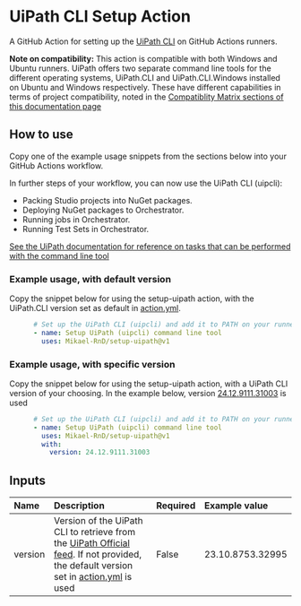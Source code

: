 # UiPath CLI Setup Action

A GitHub Action for setting up the [UiPath CLI](https://docs.uipath.com/automation-ops/automation-cloud/latest/user-guide/about-uipath-cli) on GitHub Actions runners.

**Note on compatibility:** This action is compatible with both Windows and Ubuntu runners. UiPath offers two separate command line tools for the different operating systems, UiPath.CLI and UiPath.CLI.Windows installed on Ubuntu and Windows respectively. These have different capabilities in terms of project compatibility, noted in the [Compatiblity Matrix sections of this documentation page](https://docs.uipath.com/automation-ops/automation-cloud/latest/USER-GUIDE/about-uipath-cli#prerequisites)

## How to use

Copy one of the example usage snippets from the sections below into your GitHub Actions workflow.

In further steps of your workflow, you can now use the UiPath CLI (uipcli):

- Packing Studio projects into NuGet packages.
- Deploying NuGet packages to Orchestrator.
- Running jobs in Orchestrator.
- Running Test Sets in Orchestrator.

[See the UiPath documentation for reference on tasks that can be performed with the command line tool](https://docs.uipath.com/automation-ops/automation-cloud/latest/user-guide/executing-tasks-cli)

### Example usage, with default version

Copy the snippet below for using the setup-uipath action, with the UiPath.CLI version set as default in [action.yml](action.yml).

```yml
      # Set up the UiPath CLI (uipcli) and add it to PATH on your runner
      - name: Setup UiPath (uipcli) command line tool
        uses: Mikael-RnD/setup-uipath@v1
```

### Example usage, with specific version

Copy the snippet below for using the setup-uipath action, with a UiPath CLI version of your choosing. In the example below, version [24.12.9111.31003](https://docs.uipath.com/automation-ops/automation-cloud/latest/USER-GUIDE/release-notes-uipath-cli#v2412911131003) is used

```yml
      # Set up the UiPath CLI (uipcli) and add it to PATH on your runner
      - name: Setup UiPath (uipcli) command line tool
        uses: Mikael-RnD/setup-uipath@v1
        with:
          version: 24.12.9111.31003
```
## Inputs

|Name|Description|Required|Example value|
|:--|:--|:--|:--|
|version|Version of the UiPath CLI to retrieve from the [UiPath Official feed](https://uipath.visualstudio.com/Public.Feeds/_artifacts/feed/UiPath-Official/NuGet/UiPath.CLI.Windows/versions/23.10.8753.32995). If not provided, the default version set in [action.yml](action.yml) is used|False|23.10.8753.32995|
